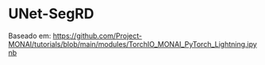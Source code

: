 ﻿# UNet-SegRD

Baseado em: https://github.com/Project-MONAI/tutorials/blob/main/modules/TorchIO_MONAI_PyTorch_Lightning.ipynb 
